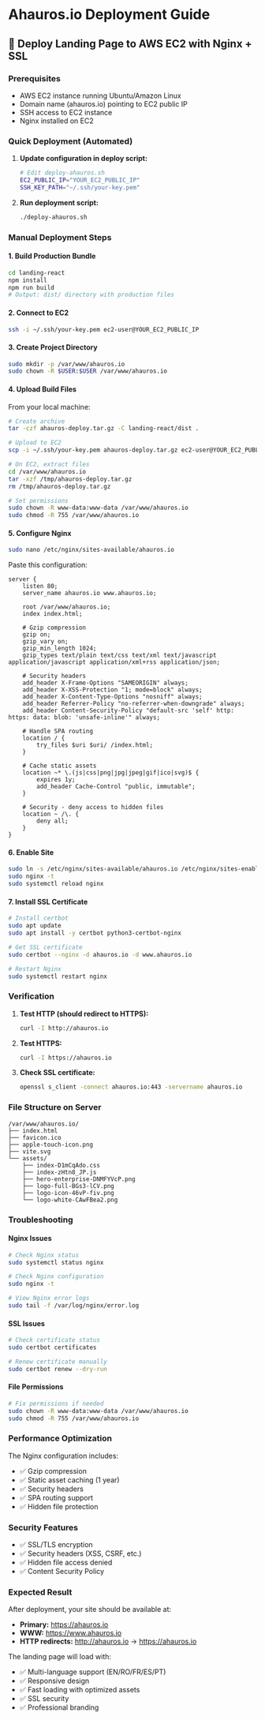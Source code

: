 # Ahauros.io Deployment Guide

## 🚀 Deploy Landing Page to AWS EC2 with Nginx + SSL

### Prerequisites
- AWS EC2 instance running Ubuntu/Amazon Linux
- Domain name (ahauros.io) pointing to EC2 public IP
- SSH access to EC2 instance
- Nginx installed on EC2

### Quick Deployment (Automated)

1. **Update configuration in deploy script:**
   ```bash
   # Edit deploy-ahauros.sh
   EC2_PUBLIC_IP="YOUR_EC2_PUBLIC_IP"
   SSH_KEY_PATH="~/.ssh/your-key.pem"
   ```

2. **Run deployment script:**
   ```bash
   ./deploy-ahauros.sh
   ```

### Manual Deployment Steps

#### 1. Build Production Bundle
```bash
cd landing-react
npm install
npm run build
# Output: dist/ directory with production files
```

#### 2. Connect to EC2
```bash
ssh -i ~/.ssh/your-key.pem ec2-user@YOUR_EC2_PUBLIC_IP
```

#### 3. Create Project Directory
```bash
sudo mkdir -p /var/www/ahauros.io
sudo chown -R $USER:$USER /var/www/ahauros.io
```

#### 4. Upload Build Files
From your local machine:
```bash
# Create archive
tar -czf ahauros-deploy.tar.gz -C landing-react/dist .

# Upload to EC2
scp -i ~/.ssh/your-key.pem ahauros-deploy.tar.gz ec2-user@YOUR_EC2_PUBLIC_IP:/tmp/

# On EC2, extract files
cd /var/www/ahauros.io
tar -xzf /tmp/ahauros-deploy.tar.gz
rm /tmp/ahauros-deploy.tar.gz

# Set permissions
sudo chown -R www-data:www-data /var/www/ahauros.io
sudo chmod -R 755 /var/www/ahauros.io
```

#### 5. Configure Nginx
```bash
sudo nano /etc/nginx/sites-available/ahauros.io
```

Paste this configuration:
```nginx
server {
    listen 80;
    server_name ahauros.io www.ahauros.io;

    root /var/www/ahauros.io;
    index index.html;

    # Gzip compression
    gzip on;
    gzip_vary on;
    gzip_min_length 1024;
    gzip_types text/plain text/css text/xml text/javascript application/javascript application/xml+rss application/json;

    # Security headers
    add_header X-Frame-Options "SAMEORIGIN" always;
    add_header X-XSS-Protection "1; mode=block" always;
    add_header X-Content-Type-Options "nosniff" always;
    add_header Referrer-Policy "no-referrer-when-downgrade" always;
    add_header Content-Security-Policy "default-src 'self' http: https: data: blob: 'unsafe-inline'" always;

    # Handle SPA routing
    location / {
        try_files $uri $uri/ /index.html;
    }

    # Cache static assets
    location ~* \.(js|css|png|jpg|jpeg|gif|ico|svg)$ {
        expires 1y;
        add_header Cache-Control "public, immutable";
    }

    # Security - deny access to hidden files
    location ~ /\. {
        deny all;
    }
}
```

#### 6. Enable Site
```bash
sudo ln -s /etc/nginx/sites-available/ahauros.io /etc/nginx/sites-enabled/
sudo nginx -t
sudo systemctl reload nginx
```

#### 7. Install SSL Certificate
```bash
# Install certbot
sudo apt update
sudo apt install -y certbot python3-certbot-nginx

# Get SSL certificate
sudo certbot --nginx -d ahauros.io -d www.ahauros.io

# Restart Nginx
sudo systemctl restart nginx
```

### Verification

1. **Test HTTP (should redirect to HTTPS):**
   ```bash
   curl -I http://ahauros.io
   ```

2. **Test HTTPS:**
   ```bash
   curl -I https://ahauros.io
   ```

3. **Check SSL certificate:**
   ```bash
   openssl s_client -connect ahauros.io:443 -servername ahauros.io
   ```

### File Structure on Server
```
/var/www/ahauros.io/
├── index.html
├── favicon.ico
├── apple-touch-icon.png
├── vite.svg
└── assets/
    ├── index-D1mCqAdo.css
    ├── index-zHtn8_JP.js
    ├── hero-enterprise-DNMFYVcP.png
    ├── logo-full-BGs3-lCV.png
    ├── logo-icon-46vP-fiv.png
    └── logo-white-CAwFBea2.png
```

### Troubleshooting

#### Nginx Issues
```bash
# Check Nginx status
sudo systemctl status nginx

# Check Nginx configuration
sudo nginx -t

# View Nginx error logs
sudo tail -f /var/log/nginx/error.log
```

#### SSL Issues
```bash
# Check certificate status
sudo certbot certificates

# Renew certificate manually
sudo certbot renew --dry-run
```

#### File Permissions
```bash
# Fix permissions if needed
sudo chown -R www-data:www-data /var/www/ahauros.io
sudo chmod -R 755 /var/www/ahauros.io
```

### Performance Optimization

The Nginx configuration includes:
- ✅ Gzip compression
- ✅ Static asset caching (1 year)
- ✅ Security headers
- ✅ SPA routing support
- ✅ Hidden file protection

### Security Features

- ✅ SSL/TLS encryption
- ✅ Security headers (XSS, CSRF, etc.)
- ✅ Hidden file access denied
- ✅ Content Security Policy

### Expected Result

After deployment, your site should be available at:
- **Primary:** https://ahauros.io
- **WWW:** https://www.ahauros.io
- **HTTP redirects:** http://ahauros.io → https://ahauros.io

The landing page will load with:
- ✅ Multi-language support (EN/RO/FR/ES/PT)
- ✅ Responsive design
- ✅ Fast loading with optimized assets
- ✅ SSL security
- ✅ Professional branding


